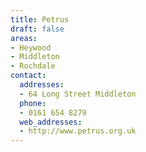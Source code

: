 ```yaml
---
title: Petrus
draft: false
areas:
- Heywood
- Middleton
- Rochdale
contact:
  addresses:
  - 64 Long Street Middleton
  phone:
  - 0161 654 8279
  web_addresses:
  - http://www.petrus.org.uk
---
```


